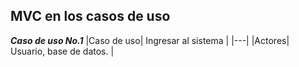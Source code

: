 ## MVC en los casos de uso


***Caso de uso No.1***
|Caso de uso| Ingresar al sistema |
|---|
|Actores| Usuario, base de datos. |
